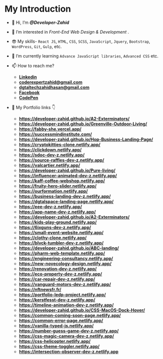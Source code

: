 # My Introduction #
- 👋 Hi, I’m ***@Developer-Zahid***
- 👀 I’m interested in *Front-End Web Design & Development* .
- 😎 My skills- ```React JS```, ```HTML```, ```CSS```, ```SCSS```, ```JavaScript```, ```Jquery```, ```Bootstrap```, ```WordPress```, ```Git```, ```Gulp```, etc.  
- 🌱 I’m currently learning ```Advance JavaScript libraries```, ```Advanced CSS``` etc.
- 📫 How to reach me?
  - **[Linkedin](https://www.linkedin.com/in/zahid-hasan-munna/ "My Linkedin Link")**
  - **<coderexpertzahid@gmail.com>**
  - **<dgtaltechzahidhasan@gmail.com>**
  - **[Facebook](https://www.facebook.com/coderexpertzahid/ "My Facebook Link")**
  - **[CodePen](https://codepen.io/DeveloperZahid "My Codepen Link")**
 
- 🔗 My Portfolio links 👇
  - **<https://developer-zahid.github.io/A2-Exterminators/>**
  - **<https://developer-zahid.github.io/Greenville-Outdoor-Living/>**
  - **<https://fabby-she.vercel.app/>**
  - **<https://successmindinstitute.com/>**
  - **<https://developer-zahid.github.io/Hop-Business-Landing-Page/>**
  - **<https://cryptokitties-clone.netlify.app/>**
  - **<https://clickdown.netlify.app/>**
  - **<https://sdoc-dev-z.netlify.app/>**
  - **<https://source-raffles-dev-z.netlify.app/>**
  - **<https://valcartier.netlify.app/>**
  - **<https://developer-zahid.github.io/Pure-living/>**
  - **<https://influencer-animated-dev-z.netlify.app/>**
  - **<https://kaff-coffee-webshop.netlify.app/>**
  - **<https://fruity-hero-slider.netlify.app/>**
  - **<https://ourformation.netlify.app/>**
  - **<https://business-landing-dev-z.netlify.app/>**
  - **<https://dgtalspace-landing-page.netlify.app/>**
  - **<https://eee-dev-z.netlify.app/>**
  - **<https://app-name-dev-z.netlify.app/>**
  - **<https://developer-zahid.github.io/A2-Exterminators/>**
  - **<https://kids-play-ground.netlify.app/>**
  - **<https://6ixguns-dev-z.netlify.app/>**
  - **<https://small-event-website.netlify.app/>**
  - **<https://clothy-clone.netlify.app/>**
  - **<https://blvck-tumbler-dev-z.netlify.app/>**
  - **<https://developer-zahid.github.io/ABC-landing/>**
  - **<https://pharm-web-template.netlify.app/>**
  - **<https://engineering-consultancy.netlify.app/>**
  - **<https://new-novecology-design.netlify.app/>**
  - **<https://renovation-dev-z.netlify.app/>**
  - **<https://eco-property-dev-z.netlify.app/>**
  - **<https://car-repair-dev-z.netlify.app/>**
  - **<https://vanguard-motors-dev-z.netlify.app/>**
  - **<https://nftnewsfr.fr/>**
  - **<https://portfolio-ledp-project.netlify.app/>**
  - **<https://kerstfesst-dev-z.netlify.app/>**
  - **<https://timeline-animation-dev-z.netlify.app/>**
  - **<https://developer-zahid.github.io/CSS-MacOS-Dock-Hover/>**
  - **<https://common-coming-soon-page.netlify.app/>**
  - **<https://common-error-page.netlify.app/>**
  - **<https://vanilla-typed-js.netlify.app/>**
  - **<https://number-guess-game-dev-z.netlify.app/>**
  - **<https://css-magic-camera-dev-z.netlify.app/>**
  - **<https://css-helicopter.netlify.app/>**
  - **<https://css-theme-toggler.netlify.app/>**
  - **<https://intersection-observer-dev-z.netlify.app>**

<!---
Developer-Zahid/Developer-Zahid is a ✨ special ✨ repository because its `README.md` (this file) appears on your GitHub profile.
You can click the Preview link to take a look at your changes.
--->
